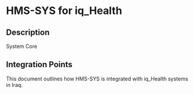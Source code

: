 # HMS-SYS for iq_Health

## Description

System Core

## Integration Points

This document outlines how HMS-SYS is integrated with iq_Health systems in Iraq.
